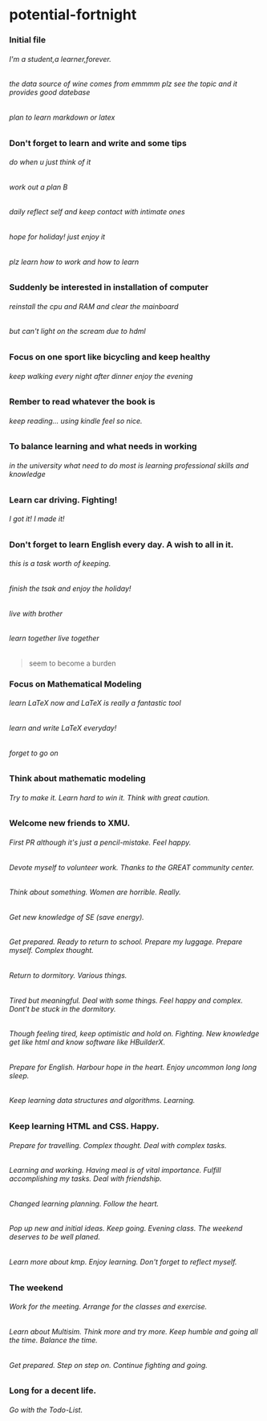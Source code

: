 # potential-fortnight
### Initial file
###### I'm a student,a learner,forever.
###### the data source of wine comes from emmmm plz see the topic and it provides good datebase
###### plan to learn markdown or latex

### Don't forget to learn and write and some tips
###### do when u just think of it
###### work out a plan B
###### daily reflect self and keep contact with intimate ones
###### hope for holiday! just enjoy it
###### plz learn how to work and how to learn
### Suddenly be interested in installation of computer
###### reinstall the cpu and RAM and clear the mainboard
###### but can't light on the scream due to hdml

### Focus on one sport like bicycling and keep healthy
###### keep walking every night after dinner enjoy the evening
### Rember to read whatever the book is
###### keep reading... using kindle feel so nice. 
### To balance learning and what needs in working
###### in the university what need to do most is learning professional skills and knowledge

### Learn car driving. Fighting!
###### I got it! I made it!
### Don't forget to learn English every day.  A wish to all in it. 
###### this is a task worth of keeping.
###### finish the tsak and enjoy the holiday!
###### live with brother
###### learn together live together
> seem to become a  burden

### Focus on Mathematical Modeling
###### learn LaTeX now and LaTeX is really a fantastic tool
###### learn and write LaTeX everyday!
###### forget to go on
### Think about mathematic modeling
###### Try to make it. Learn hard to win it. Think with great caution. 

### Welcome new friends to XMU. 
###### First PR although it's just a pencil-mistake. Feel happy. 
###### Devote myself to volunteer work. Thanks to the GREAT community center. 
###### Think about something. Women are horrible. Really. 
###### Get new knowledge of SE (save energy). 
###### Get prepared. Ready to return to school. Prepare my luggage. Prepare myself. Complex thought. 
###### Return to dormitory. Various things. 
###### Tired but meaningful. Deal with some things. Feel happy and complex. Dont't be stuck in the dormitory. 
###### Though feeling tired, keep optimistic and hold on. Fighting. New knowledge get like html and know software like HBuilderX. 
###### Prepare for English. Harbour hope in the heart. Enjoy uncommon long long sleep. 
###### Keep learning data structures and algorithms. Learning. 

### Keep learning HTML and CSS. Happy. 
###### Prepare for travelling. Complex thought. Deal with complex tasks. 
###### Learning and working. Having meal is of vital importance. Fulfill accomplishing my tasks. Deal with friendship. 
###### Changed learning planning. Follow the heart. 
###### Pop up new and initial ideas. Keep going. Evening class. The weekend deserves to be well planed. 
###### Learn more about kmp. Enjoy learning. Don't forget to reflect myself. 

### The weekend
###### Work for the meeting. Arrange for the classes and exercise. 
###### Learn about Multisim. Think more and try more. Keep humble and going all the time. Balance the time. 
###### Get prepared. Step on step on. Continue fighting and going. 

### Long for a decent life. 
###### Go with the Todo-List. 
